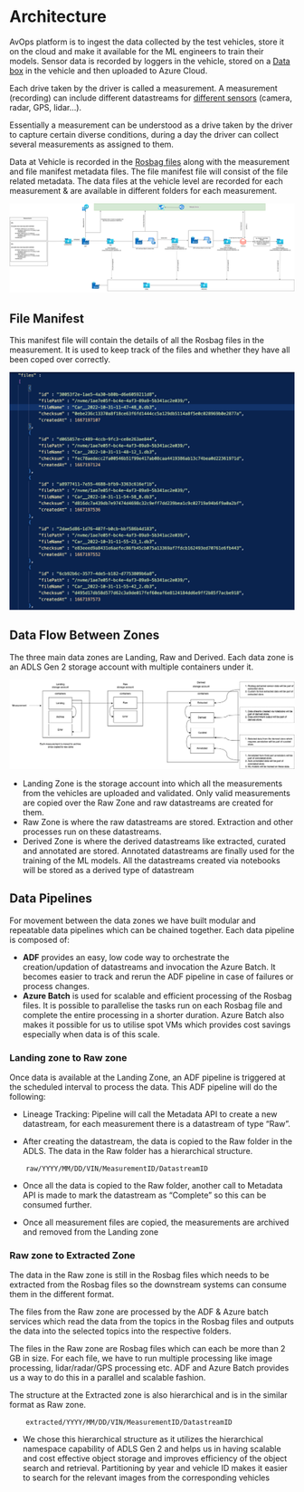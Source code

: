 # Architecture

AvOps platform is to ingest the data collected by the test vehicles, store it on the cloud and make it available for the ML engineers to train their models.
Sensor data is recorded by loggers in the vehicle, stored on a [Data box](https://azure.microsoft.com/en-us/products/databox) in the vehicle and then uploaded to Azure Cloud. 

Each drive taken by the driver is called a measurement. A measurement (recording) can include different datastreams for [different sensors](https://www.nuscenes.org/) (camera, radar, GPS, lidar...). 

Essentially a measurement can be understood as a drive taken by the driver to capture certain diverse conditions, during a day the driver can collect several measurements as assigned to them.

Data at Vehicle is recorded in the [Rosbag files](http://wiki.ros.org/rosbag) along with the measurement and file manifest metadata files. The file manifest file will consist of the file related metadata.
The data files at the vehicle level are recorded for each measurement & are available in different folders for each measurement.

![Solution Kit Architecture](images/solution-kit.png)


## File Manifest

This manifest file will contain the details of all the Rosbag files in the measurement. It is used to keep track of the files and whether they have all been coped over correctly.   

![File Manifest](images/file-manifest.png)

## Data Flow Between Zones

The three main data zones are Landing, Raw and Derived. Each data zone is an ADLS Gen 2 storage account with multiple containers under it.

![Data Flow Between Zones](images/data-flow-between-zones.png)

- Landing Zone is the storage account into which all the measurements from the vehicles are uploaded and validated. Only valid measurements are copied over the Raw Zone and raw datastreams are created for them.
- Raw Zone is where the raw datastreams are stored. Extraction and other processes run on these datastreams.
- Derived Zone is where the derived datastreams like extracted, curated and annotated are stored. Annotated datastreams are finally used for the training of the ML models. All the datastreams created via notebooks will be stored as a derived type of datastream



## Data Pipelines

For movement between the data zones we have built modular and repeatable data pipelines which can be chained together. Each data pipeline is composed of:
- **ADF** provides an easy, low code way to orchestrate the creation/updation of datastreams and invocation the Azure Batch. It becomes easier to track and rerun the ADF pipeline in case of failures or process changes.
- **Azure Batch** is used for scalable and efficient processing of the Rosbag files. It is possible to parallelise the tasks run on each Rosbag file and complete the entire processing in a shorter duration.
Azure Batch also makes it possible for us to utilise  spot VMs which provides cost savings especially when data is of this scale.

### Landing zone to Raw zone

 
Once data is available at the Landing Zone, an ADF pipeline is triggered at the scheduled interval to process the data. This ADF pipeline will do the following: 


- Lineage Tracking: Pipeline will call the Metadata API to create a new datastream, for each measurement there is a datastream of type “Raw”.  

- After creating the datastream, the data is copied to the Raw folder in the ADLS. The data in the Raw folder has a hierarchical structure.  
```
    raw/YYYY/MM/DD/VIN/MeasurementID/DatastreamID  
```

- Once all the data is copied to the Raw folder, another call to Metadata API is made to mark the datastream as “Complete” so this can be consumed further.  

- Once all measurement files are copied, the measurements are archived and removed from the Landing zone

### Raw zone to Extracted Zone 

The data in the Raw zone is still in the Rosbag files which needs to be extracted from the Rosbag files so the downstream systems can consume them in the different format.  

The files from the Raw zone are processed by the ADF & Azure batch services which read the data from the topics in the Rosbag files and outputs the data into the selected topics into the respective folders.  

The files in the Raw zone are Rosbag files which can each be more than 2 GB in size. For each file, we have to run multiple processing like image processing, lidar/radar/GPS processing etc. ADF and Azure Batch provides us a way to do this in a parallel and scalable fashion.

The structure at the Extracted zone is also hierarchical and is in the similar format as Raw zone. 
```
    extracted/YYYY/MM/DD/VIN/MeasurementID/DatastreamID 
```

- We chose this hierarchical structure as it utilizes the hierarchical namespace capability of ADLS Gen 2 and helps us in having scalable and cost effective object storage and improves efficiency of the object search and retrieval. Partitioning by year and vehicle ID makes it easier to search for the relevant images from the corresponding vehicles
